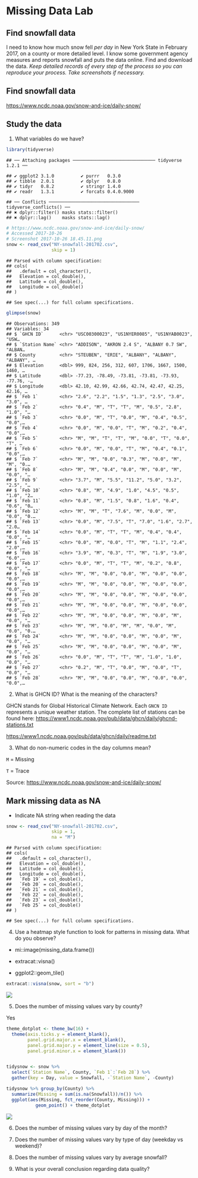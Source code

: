 Missing Data Lab
================

## Find snowfall data

I need to know how much snow fell *per day* in New York State in
February 2017, on a county or more detailed level. I know some
government agency measures and reports snowfall and puts the data
online. Find and download the data. *Keep detailed records of every step
of the process so you can reproduce your process. Take screenshots if
necessary.*

## Find snowfall data

<https://www.ncdc.noaa.gov/snow-and-ice/daily-snow/>

## Study the data

1.  What variables do we
    have?

<!-- end list -->

``` r
library(tidyverse)
```

    ## ── Attaching packages ─────────────────────────────── tidyverse 1.2.1 ──

    ## ✔ ggplot2 3.1.0          ✔ purrr   0.3.0     
    ## ✔ tibble  2.0.1          ✔ dplyr   0.8.0     
    ## ✔ tidyr   0.8.2          ✔ stringr 1.4.0     
    ## ✔ readr   1.3.1          ✔ forcats 0.4.0.9000

    ## ── Conflicts ────────────────────────────────── tidyverse_conflicts() ──
    ## ✖ dplyr::filter() masks stats::filter()
    ## ✖ dplyr::lag()    masks stats::lag()

``` r
# https://www.ncdc.noaa.gov/snow-and-ice/daily-snow/
# Accessed 2017-10-26
# Screenshot 2017-10-26 18.45.11.png
snow <- read_csv("NY-snowfall-201702.csv",
                 skip = 1)
```

    ## Parsed with column specification:
    ## cols(
    ##   .default = col_character(),
    ##   Elevation = col_double(),
    ##   Latitude = col_double(),
    ##   Longitude = col_double()
    ## )

    ## See spec(...) for full column specifications.

``` r
glimpse(snow)
```

    ## Observations: 349
    ## Variables: 34
    ## $ `GHCN ID`      <chr> "USC00300023", "US1NYER0085", "US1NYAB0023", "USW…
    ## $ `Station Name` <chr> "ADDISON", "AKRON 2.4 S", "ALBANY 0.7 SW", "ALBAN…
    ## $ County         <chr> "STEUBEN", "ERIE", "ALBANY", "ALBANY", "ALBANY", …
    ## $ Elevation      <dbl> 999, 824, 256, 312, 607, 1706, 1667, 1500, 1460, …
    ## $ Latitude       <dbl> -77.23, -78.49, -73.81, -73.81, -73.93, -77.76, -…
    ## $ Longitude      <dbl> 42.10, 42.99, 42.66, 42.74, 42.47, 42.25, 42.16, …
    ## $ `Feb 1`        <chr> "2.6", "2.2", "1.5", "1.3", "2.5", "3.0", "3.0", …
    ## $ `Feb 2`        <chr> "0.4", "M", "T", "T", "M", "0.5", "2.8", "1.0", "…
    ## $ `Feb 3`        <chr> "0.0", "M", "T", "0.0", "M", "0.4", "0.5", "0.0",…
    ## $ `Feb 4`        <chr> "0.0", "M", "0.0", "T", "M", "0.2", "0.4", "0.0",…
    ## $ `Feb 5`        <chr> "M", "M", "T", "T", "M", "0.0", "T", "0.0", "T", …
    ## $ `Feb 6`        <chr> "0.0", "M", "0.0", "T", "M", "0.4", "0.1", "0.0",…
    ## $ `Feb 7`        <chr> "M", "M", "0.0", "0.3", "M", "0.0", "M", "M", "0.…
    ## $ `Feb 8`        <chr> "M", "M", "0.4", "0.0", "M", "0.0", "M", "0.0", "…
    ## $ `Feb 9`        <chr> "3.7", "M", "5.5", "11.2", "5.0", "3.2", "2.5", "…
    ## $ `Feb 10`       <chr> "0.8", "M", "4.9", "1.0", "4.5", "0.5", "1.0", "2…
    ## $ `Feb 11`       <chr> "0.8", "M", "1.5", "0.8", "1.6", "0.4", "0.6", "0…
    ## $ `Feb 12`       <chr> "M", "M", "T", "7.6", "M", "0.0", "M", "0.0", "0.…
    ## $ `Feb 13`       <chr> "0.0", "M", "7.5", "T", "7.0", "1.6", "2.7", "2.0…
    ## $ `Feb 14`       <chr> "0.0", "M", "T", "T", "M", "0.4", "0.4", "0.0", "…
    ## $ `Feb 15`       <chr> "0.0", "M", "0.0", "T", "M", "1.1", "2.4", "2.0",…
    ## $ `Feb 16`       <chr> "3.9", "M", "0.3", "T", "M", "1.9", "3.0", "6.0",…
    ## $ `Feb 17`       <chr> "0.0", "M", "T", "T", "M", "0.2", "0.8", "0.0", "…
    ## $ `Feb 18`       <chr> "M", "M", "0.0", "0.0", "M", "0.0", "0.0", "0.0",…
    ## $ `Feb 19`       <chr> "M", "M", "0.0", "0.0", "M", "0.0", "0.0", "0.0",…
    ## $ `Feb 20`       <chr> "M", "M", "0.0", "0.0", "M", "0.0", "0.0", "0.0",…
    ## $ `Feb 21`       <chr> "M", "M", "0.0", "0.0", "M", "0.0", "0.0", "0.0",…
    ## $ `Feb 22`       <chr> "M", "M", "0.0", "0.0", "M", "0.0", "M", "0.0", "…
    ## $ `Feb 23`       <chr> "M", "M", "0.0", "M", "M", "0.0", "M", "0.0", "0.…
    ## $ `Feb 24`       <chr> "M", "M", "0.0", "0.0", "M", "0.0", "M", "0.0", "…
    ## $ `Feb 25`       <chr> "M", "M", "0.0", "0.0", "M", "0.0", "M", "0.0", "…
    ## $ `Feb 26`       <chr> "0.0", "M", "T", "T", "M", "1.0", "1.0", "0.0", "…
    ## $ `Feb 27`       <chr> "0.2", "M", "T", "0.0", "M", "0.0", "T", "0.0", "…
    ## $ `Feb 28`       <chr> "M", "M", "0.0", "0.0", "M", "0.0", "0.0", "0.0",…

2.  What is GHCN ID? What is the meaning of the characters?

GHCN stands for Global Historical Climate Network. Each `GNCN ID`
represents a unique weather station. The complete list of stations can
be found here:
<https://www1.ncdc.noaa.gov/pub/data/ghcn/daily/ghcnd-stations.txt>

<https://www1.ncdc.noaa.gov/pub/data/ghcn/daily/readme.txt>

3.  What do non-numeric codes in the day columns mean?

`M` = Missing

`T` = Trace

Source: <https://www.ncdc.noaa.gov/snow-and-ice/daily-snow/>

## Mark missing data as NA

  - Indicate NA string when reading the data

<!-- end list -->

``` r
snow <- read_csv("NY-snowfall-201702.csv",
                 skip = 1,
                 na = "M")
```

    ## Parsed with column specification:
    ## cols(
    ##   .default = col_character(),
    ##   Elevation = col_double(),
    ##   Latitude = col_double(),
    ##   Longitude = col_double(),
    ##   `Feb 19` = col_double(),
    ##   `Feb 20` = col_double(),
    ##   `Feb 21` = col_double(),
    ##   `Feb 22` = col_double(),
    ##   `Feb 23` = col_double(),
    ##   `Feb 25` = col_double()
    ## )

    ## See spec(...) for full column specifications.

4.  Use a heatmap style function to look for patterns in missing data.
    What do you
observe?

<!-- end list -->

  - mi::image(missing\_data.frame())

  - extracat::visna()

  - ggplot2::geom\_tile()

<!-- end list -->

``` r
extracat::visna(snow, sort = "b")
```

![](MissingDataLab-Solutions_files/figure-gfm/unnamed-chunk-3-1.png)<!-- -->

5.  Does the number of missing values vary by county?

Yes

``` r
theme_dotplot <- theme_bw(16) +
  theme(axis.ticks.y = element_blank(),
        panel.grid.major.x = element_blank(),
        panel.grid.major.y = element_line(size = 0.5),
        panel.grid.minor.x = element_blank())


tidysnow <- snow %>% 
  select(`Station Name`, County, `Feb 1`:`Feb 28`) %>%
  gather(key = Day, value = Snowfall, -`Station Name`, -County)

tidysnow %>% group_by(County) %>% 
  summarize(Missing = sum(is.na(Snowfall))/n()) %>% 
  ggplot(aes(Missing, fct_reorder(County, Missing))) + 
           geom_point() + theme_dotplot
```

![](MissingDataLab-Solutions_files/figure-gfm/unnamed-chunk-4-1.png)<!-- -->

6.  Does the number of missing values vary by day of the month?

7.  Does the number of missing values vary by type of day (weekday vs
    weekend)?

8.  Does the number of missing values vary by average snowfall?

9.  What is your overall conclusion regarding data quality?
